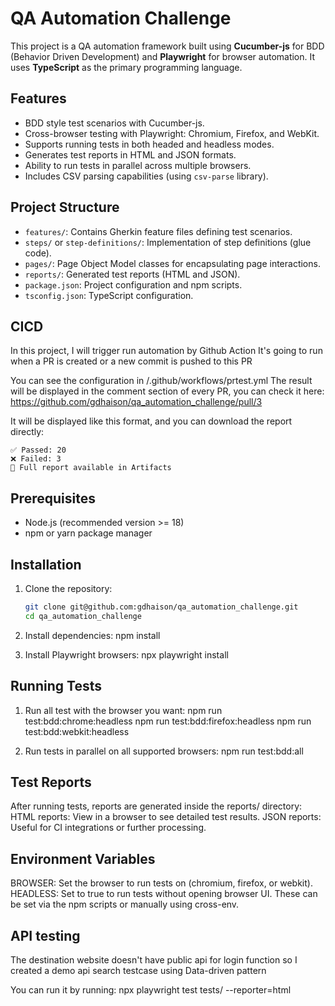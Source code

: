 # QA Automation Challenge

This project is a QA automation framework built using **Cucumber-js** for BDD (Behavior Driven Development) and **Playwright** for browser automation. It uses **TypeScript** as the primary programming language.

## Features

- BDD style test scenarios with Cucumber-js.
- Cross-browser testing with Playwright: Chromium, Firefox, and WebKit.
- Supports running tests in both headed and headless modes.
- Generates test reports in HTML and JSON formats.
- Ability to run tests in parallel across multiple browsers.
- Includes CSV parsing capabilities (using `csv-parse` library).

## Project Structure

- `features/`: Contains Gherkin feature files defining test scenarios.
- `steps/` or `step-definitions/`: Implementation of step definitions (glue code).
- `pages/`: Page Object Model classes for encapsulating page interactions.
- `reports/`: Generated test reports (HTML and JSON).
- `package.json`: Project configuration and npm scripts.
- `tsconfig.json`: TypeScript configuration.

## CICD
In this project, I will trigger run automation by Github Action
It's going to run when a PR is created or a new commit is pushed to this PR

You can see the configuration in /.github/workflows/prtest.yml
The result will be displayed in the comment section of every PR, you can check it here: https://github.com/gdhaison/qa_automation_challenge/pull/3

It will be displayed like this format, and you can download the report directly:
```
✅ Passed: 20
❌ Failed: 3
📄 Full report available in Artifacts
```

## Prerequisites

- Node.js (recommended version >= 18)
- npm or yarn package manager

## Installation

1. Clone the repository:
   ```bash
   git clone git@github.com:gdhaison/qa_automation_challenge.git
   cd qa_automation_challenge

2. Install dependencies:
    npm install

3. Install Playwright browsers:
    npx playwright install

## Running Tests

1. Run all test with the browser you want:
   npm run test:bdd:chrome:headless
   npm run test:bdd:firefox:headless
   npm run test:bdd:webkit:headless

2. Run tests in parallel on all supported browsers:
    npm run test:bdd:all

## Test Reports

After running tests, reports are generated inside the reports/ directory:
HTML reports: View in a browser to see detailed test results.
JSON reports: Useful for CI integrations or further processing.

## Environment Variables
BROWSER: Set the browser to run tests on (chromium, firefox, or webkit).
HEADLESS: Set to true to run tests without opening browser UI.
These can be set via the npm scripts or manually using cross-env.


## API testing
The destination website doesn't have public api for login function so I created a demo api
search testcase using Data-driven pattern

You can run it by running: npx playwright test tests/ --reporter=html
